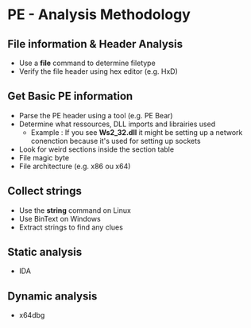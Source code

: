 # PE - Analysis Methodology
## File information & Header Analysis
- Use a <b>file</b> command to determine filetype
- Verify the file header using hex editor (e.g. HxD)

## Get Basic PE information
- Parse the PE header using a tool (e.g. PE Bear)
- Determine what ressources, DLL imports and librairies used
	- Example : If you see <b>Ws2_32.dll</b> it might be setting up a network conenction because it's used for setting up sockets
- Look for weird sections inside the section table
- File magic byte
- File architecture (e.g. x86 ou x64)

## Collect strings 
- Use the <b>string</b> command on Linux
- Use BinText on Windows
- Extract strings to find any clues

## Static analysis
- IDA

## Dynamic analysis 
- x64dbg